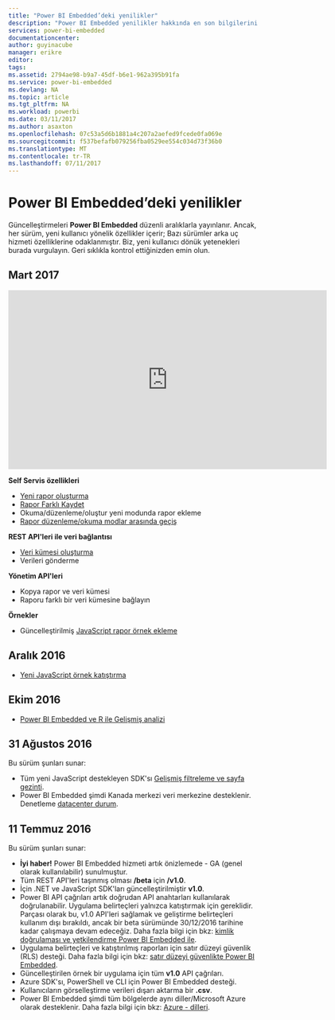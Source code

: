 ```yaml
---
title: "Power BI Embedded’deki yenilikler"
description: "Power BI Embedded yenilikler hakkında en son bilgilerini al"
services: power-bi-embedded
documentationcenter: 
author: guyinacube
manager: erikre
editor: 
tags: 
ms.assetid: 2794ae98-b9a7-45df-b6e1-962a395b91fa
ms.service: power-bi-embedded
ms.devlang: NA
ms.topic: article
ms.tgt_pltfrm: NA
ms.workload: powerbi
ms.date: 03/11/2017
ms.author: asaxton
ms.openlocfilehash: 07c53a5d6b1881a4c207a2aefed9fcede0fa069e
ms.sourcegitcommit: f537befafb079256fba0529ee554c034d73f36b0
ms.translationtype: MT
ms.contentlocale: tr-TR
ms.lasthandoff: 07/11/2017
---
```

# <a name="whats-new-in-power-bi-embedded"></a>Power BI Embedded’deki yenilikler

Güncelleştirmeleri **Power BI Embedded** düzenli aralıklarla yayınlanır. Ancak, her sürüm, yeni kullanıcı yönelik özellikler içerir; Bazı sürümler arka uç hizmeti özelliklerine odaklanmıştır. Biz, yeni kullanıcı dönük yetenekleri burada vurgulayın. Geri sıklıkla kontrol ettiğinizden emin olun.

## <a name="march-2017"></a>Mart 2017

<iframe width="640" height="360" src="https://www.youtube.com/embed/ibuN4DzCl5c?showinfo=0" frameborder="0" allowfullscreen></iframe>

**Self Servis özellikleri**

* [Yeni rapor oluşturma](power-bi-embedded-create-report-from-dataset.md)
* [Rapor Farklı Kaydet](power-bi-embedded-save-reports.md)
* Okuma/düzenleme/oluştur yeni modunda rapor ekleme 
* [Rapor düzenleme/okuma modlar arasında geçiş](power-bi-embedded-toggle-mode.md)

**REST API'leri ile veri bağlantısı**

* [Veri kümesi oluşturma](https://msdn.microsoft.com/library/azure/mt778875.aspx)
* Verileri gönderme 

**Yönetim API'leri**

* Kopya rapor ve veri kümesi
* Raporu farklı bir veri kümesine bağlayın

**Örnekler**

* Güncelleştirilmiş [JavaScript rapor örnek ekleme](https://microsoft.github.io/PowerBI-JavaScript/demo)

## <a name="december-2016"></a>Aralık 2016

* [Yeni JavaScript örnek katıştırma](https://microsoft.github.io/PowerBI-JavaScript/demo/)

## <a name="october-2016"></a>Ekim 2016

* [Power BI Embedded ve R ile Gelişmiş analizi](https://powerbi.microsoft.com/blog/r-in-pbie/)

## <a name="august-31st-2016"></a>31 Ağustos 2016
Bu sürüm şunları sunar:

* Tüm yeni JavaScript destekleyen SDK'sı [Gelişmiş filtreleme ve sayfa gezinti](power-bi-embedded-interact-with-reports.md).
* Power BI Embedded şimdi Kanada merkezi veri merkezine desteklenir. Denetleme [datacenter durum](https://azure.microsoft.com/status/).

## <a name="july-11th-2016"></a>11 Temmuz 2016
Bu sürüm şunları sunar:

* **İyi haber!** Power BI Embedded hizmeti artık önizlemede - GA (genel olarak kullanılabilir) sunulmuştur.  
* Tüm REST API'leri taşınmış olması **/beta** için **/v1.0**.
* İçin .NET ve JavaScript SDK'ları güncelleştirilmiştir **v1.0**.
* Power BI API çağrıları artık doğrudan API anahtarları kullanılarak doğrulanabilir. Uygulama belirteçleri yalnızca katıştırmak için gereklidir. Parçası olarak bu, v1.0 API'leri sağlamak ve geliştirme belirteçleri kullanım dışı bırakıldı, ancak bir beta sürümünde 30/12/2016 tarihine kadar çalışmaya devam edeceğiz. Daha fazla bilgi için bkz: [kimlik doğrulaması ve yetkilendirme Power BI Embedded ile](power-bi-embedded-app-token-flow.md).
* Uygulama belirteçleri ve katıştırılmış raporları için satır düzeyi güvenlik (RLS) desteği. Daha fazla bilgi için bkz: [satır düzeyi güvenlikte Power BI Embedded](power-bi-embedded-rls.md).
* Güncelleştirilen örnek bir uygulama için tüm **v1.0** API çağrıları.
* Azure SDK'sı, PowerShell ve CLI için Power BI Embedded desteği.
* Kullanıcıların görselleştirme verileri dışarı aktarma bir **.csv**.
* Power BI Embedded şimdi tüm bölgelerde aynı diller/Microsoft Azure olarak desteklenir. Daha fazla bilgi için bkz: [Azure - dilleri](http://social.technet.microsoft.com/wiki/contents/articles/4234.windows-azure-extent-of-localization.aspx).

